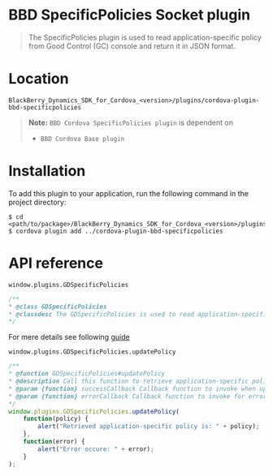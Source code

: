 BBD SpecificPolicies Socket plugin
==================================
> The SpecificPolicies plugin is used to read application-specific policy from Good Control (GC) console and return it in JSON format.

Location
========
`BlackBerry_Dynamics_SDK_for_Cordova_<version>/plugins/cordova-plugin-bbd-specificpolicies`

> __Note:__ `BBD Cordova SpecificPolicies plugin` is dependent on
> * `BBD Cordova Base plugin`

Installation
============
To add this plugin to your application, run the following command in the project directory:
```
$ cd <path/to/package>/BlackBerry_Dynamics_SDK_for_Cordova_<version>/plugins/cordovaApp
$ cordova plugin add ../cordova-plugin-bbd-specificpolicies
```

API reference
=============
`window.plugins.GDSpecificPolicies`
```javascript
/**
* @class GDSpecificPolicies
* @classdesc The GDSpecificPolicies is used to read application-specific policy from Good Control (GC) console and return it in JSON format. To use this feature you should create policy file in XML format and upload it to the enterprise management console for specific application. The settings can be retrieved by calling updatePolicy method below.
*/
```
For mere details see following [guide](https://community.good.com/view-doc.jspa?fileName=_app_policies.html&docType=api)

`window.plugins.GDSpecificPolicies.updatePolicy`
```javascript
/**
* @function GDSpecificPolicies#updatePolicy
* @description Call this function to retrieve application-specific policy from Good Control (GC) console in JSON format. This method observes the application-policy state and once it is updated on enterprise management console we will receive the letest version directly in success callback.
* @param {function} successCallback Callback function to invoke when updatePolicy method returns successfully. The policy object is passed to this function as parameter.
* @param {function} errorCallback Callback function to invoke for error conditions.
*/
window.plugins.GDSpecificPolicies.updatePolicy(
    function(policy) {
	    alert("Retrieved application-specific policy is: " + policy);
	},
    function(error) {
	    alert("Error occure: " + error);
	}
);
```
